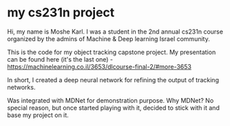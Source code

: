 # my cs231n project

Hi, my name is Moshe Karl.
I was a student in the 2nd annual cs231n course organized by the admins of Machine & Deep learning Israel community.

This is the code for my object tracking capstone project.
My presentation can be found here (it's the last one) - https://machinelearning.co.il/3653/dlcourse-final-2/#more-3653

In short, 
I created a deep neural network for refining the output of tracking networks.

Was integrated with MDNet for demonstration purpose. Why MDNet? No special reason, but once started playing with it, decided to stick with it and base my project on it.

